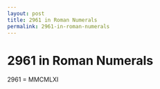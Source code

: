 ```yaml
---
layout: post
title: 2961 in Roman Numerals
permalink: 2961-in-roman-numerals
---
```


# 2961 in Roman Numerals

2961 = MMCMLXI
